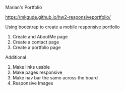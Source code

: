 Marian's Portfolio

https://mkgude.github.io/hw2-responsiveportfolio/

Using bootstrap to create a mobile responsive portfolio

1. Create and AboutMe page
2. Create a contact page
3. Create a portfolio page

Additional

1. Make links usable
2. Make pages responsive
3. Make nav bar the same across the board
4. Responsive Images
